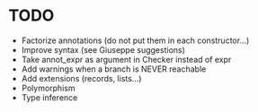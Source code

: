 # TODO

- Factorize annotations (do not put them in each constructor...)
- Improve syntax (see Giuseppe suggestions)
- Take annot_expr as argument in Checker instead of expr
- Add warnings when a branch is NEVER reachable
- Add extensions (records, lists...)
- Polymorphism
- Type inference
